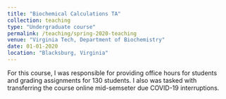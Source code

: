 ```yaml
---
title: "Biochemical Calculations TA"
collection: teaching
type: "Undergraduate course"
permalink: /teaching/spring-2020-teaching
venue: "Virginia Tech, Department of Biochemistry"
date: 01-01-2020
location: "Blacksburg, Virginia"
---
```


For this course, I was responsible for providing office hours for students and grading assignments for 130 students. I also was tasked with transferring the course online mid-semseter due COVID-19 interruptions. 

